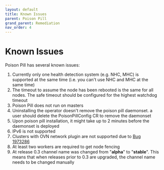 ```yaml
---
layout: default
title: Known Issues
parent: Poison Pill
grand_parent: Remediation
nav_order: 4
---
```


# Known Issues
Poison Pill has several known issues:
1. Currently only one health detection system (e.g. NHC, MHC) is supported at the same time (i.e. you can't use NHC and MHC at the same time)
2. The timeout to assume the node has been rebooted is the same for all nodes. The safe timeout should be configured for the highest watchdog timeout
3. Poison Pill does not run on masters
4. Uninstalling the operator doesn't remove the poison pill daemonset. a user should delete the PoisonPillConfig CR to remove the daemonset
5. Upon poison pill installation, it might take up to 2 minutes before the daemonset is deployed
6. IPv6 is not supported
7. Clusters with OVN network plugin are not supported due to [Bug 1973286](https://bugzilla.redhat.com/show_bug.cgi?id=1973286)
8. At least two workers are required to get node fencing
9. At release 0.3 channel name was changed from "**alpha**" to "**stable**". This means that when releases prior to 0.3 are upgraded, the channel name needs to be changed manually 